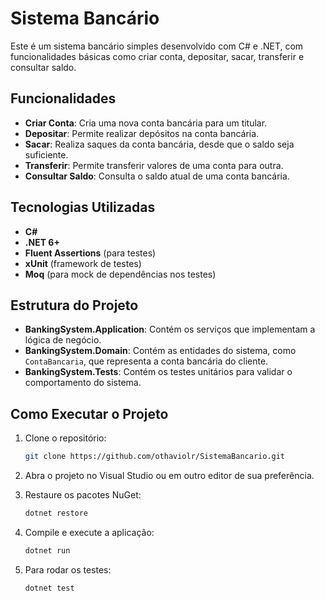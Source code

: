 # Sistema Bancário

Este é um sistema bancário simples desenvolvido com C# e .NET, com funcionalidades básicas como criar conta, depositar, sacar, transferir e consultar saldo.

## Funcionalidades

- **Criar Conta**: Cria uma nova conta bancária para um titular.
- **Depositar**: Permite realizar depósitos na conta bancária.
- **Sacar**: Realiza saques da conta bancária, desde que o saldo seja suficiente.
- **Transferir**: Permite transferir valores de uma conta para outra.
- **Consultar Saldo**: Consulta o saldo atual de uma conta bancária.

## Tecnologias Utilizadas

- **C#**
- **.NET 6+**
- **Fluent Assertions** (para testes)
- **xUnit** (framework de testes)
- **Moq** (para mock de dependências nos testes)

## Estrutura do Projeto

- **BankingSystem.Application**: Contém os serviços que implementam a lógica de negócio.
- **BankingSystem.Domain**: Contém as entidades do sistema, como `ContaBancaria`, que representa a conta bancária do cliente.
- **BankingSystem.Tests**: Contém os testes unitários para validar o comportamento do sistema.

## Como Executar o Projeto

1. Clone o repositório:

    ```bash
    git clone https://github.com/othaviolr/SistemaBancario.git
    ```

2. Abra o projeto no Visual Studio ou em outro editor de sua preferência.

3. Restaure os pacotes NuGet:

    ```bash
    dotnet restore
    ```

4. Compile e execute a aplicação:

    ```bash
    dotnet run
    ```

5. Para rodar os testes:

    ```bash
    dotnet test
    ```
